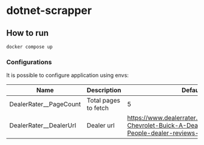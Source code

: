 # dotnet-scrapper

## How to run

```
docker compose up
```

### Configurations

It is possible to configure application using envs:

| Name                   | Description          | Default                                                                                                 |
| ---------------------- | -------------------- | ------------------------------------------------------------------------------------------------------- |
| DealerRater__PageCount | Total pages to fetch | 5                                                                                                       |
| DealerRater__DealerUrl | Dealer url           | https://www.dealerrater.com/dealer/McKaig-Chevrolet-Buick-A-Dealer-For-The-People-dealer-reviews-23685/ |